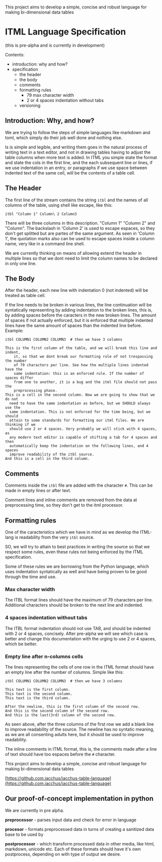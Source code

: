 This project aims to develop a simple, concise and robust language for making
bi-dimensional data tables

# ITML Language Specification

(this is pre-alpha and is currently in development)

Contents:

- introduction: why and how?
- specification
  - the header
  - the body
  - comments
  - formatting rules
    - 79 max character width
    - 2 or 4 spaces indentation without tabs
  - versioning

## Introduction: Why, and how?

We are trying to follow the steps of simple languages like markdown and toml,
which simply do their job well done and nothing else.

Is is simple and legible, and writing them goes in the natural process of
writing text in a text editor, and not in drawing tables having to adjust the
table columns when more text is added. In ITML you simple state the format
and state the cols in the first line, and the each subsequent line or lines, if
we use indentation in an entry, or paragraphs if we use space between indented
text of the same cell, will be the contents of a table cell.

## The Header

The first line of the stream contains the string `itbl` and the names of all
columns of the table, using shell like escape, like this:

```
itbl "Column 1" Column\ 2 Column3
```

There will be three columns in this description. "Column 1" "Column 2" and
"Column". The backslash in 'Column 2' is used to escape espaces, so they don't get splitted
but are partes of the same argument. As seen in 'Column 1', the quotation marks
also can be used to escape spaces inside a column name, very like in a command
line shell.

We are currently thinking on means of allowing extend the header in multiple
lines so that we dont need to limit the column names to be declared in only one
line.

## The Body

After the header, each new line with indentation 0 (not indented) will be
treated as table cell.

If the line needs to be broken in various lines, the line continuation will be
syntatically representing by adding indentation to the broken lines, this is,
by adding spaces before the caracters in the new broken lines. The amount of
spaces if not actually enforced, but it is enforced that multiple indented
lines have the same amount of spaces than the indented line before. Example:

```
itbl COLUMN1 COLUMN2 COLUMN3  # then we have 3 columns

This is the first column of the table, and we will break this line and indent,
    it, so that we dont break our formatting rule of not trespassing the number
    of 79 characters per line. See how the multiple lines indented have the
    same indentation: this is an enforced rule. If the number of spaces differ
    from one to another, it is a bug and the itml file should not pass the
    preprocessing phase.
This is a cell in the second column. Now we are going to show that we do not
  need to have the same indentation as before, but we SHOULD always use the
  same indentation. This is not enforced for the time being, but we should 
  attain to some standards for formatting our itml files. We are thinking if we
  should use 2 or 4 spaces. Very probably we will stick with 4 spaces, as
  any modern text editor is capable of shifting a tab for 4 spaces and then
  automatically keep the indentation on the following lines, and 4 spaces
  improve readability of the itbl source.
And this is a cell in the third column.
```

## Comments

Comments inside the `itbl` file are added with the character `#`. This can be
made in empty lines or after text.

Comment lines and inline comments are removed from the data at preprocessing
time, so they don't get to the itml processor.

## Formatting rules

One of the caracteristics which we have in mind as we develop the ITML-lang is
readability from the very `itbl` source.

SO, we will try to attain to best practices in writing the source so that we
respect some rules, even these rules not being enforced by the ITML
specification.

Some of these rules we are borrowing from the Python language, which uses
indentation syntatically as well and have being proven to be good through the
time and use.

### Max character width

The ITBL format lines should have the maximum of 79 characters per line.
Additional characters should be broken to the next line and indented.

### 4 spaces indentation without tabs

The ITBL format indentation should not use TAB, and should be indented with
2 or 4 spaces, concisely. After pre-alpha we will see which case is better and
change this documentation with the urging to use 2 or 4 spaces, which be
better.

### Empty line after n-columns cells

The lines representing the cells of one row in the ITML format should have an
empty line after the number of columns. Simple like this:

```
itbl COLUMN1 COLUMN2 COLUMN3  # then we have 3 columns

This text is the first column. 
This text is the second column. 
This text is the third column.

After the newline, this is the first column of the second row.
And this is the second column of the second row.
And this is the last(3rd) column of the second row.
```

As seen above, after the three columns of the first row we add a blank line to
improve readability of the source. The newline has no syntatic meaning, as we
are all consenting adults here, but it should be used to improve readability.

The inline comments in ITML format, this is, the comments made after a line of
text should have too espaces before the `#` character.

This project aims to develop a simple, concise and robust language for making
bi-dimensional data tables

[https://github.com.iacchus/iacchus-table-language](https://github.com.iacchus/iacchus-table-language)

## Our proof-of-concept implementation in python

We are currently in pre alpha.

**preprocessor** - parses input data and check for error in language

**procesor** - formats preprocessed data in turns of creating a sanitized
data base to be used by

**postprocessor** - which transform processed data in other media, like html,
markdown, unicode etc. Each of these formats should have it's own postprocess,
depending on with type of output we desire.

